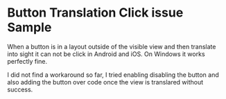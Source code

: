 # Button Translation Click issue Sample

When a button is in a layout outside of the visible view and then translate into sight it can not be click in Android and iOS.
On Windows it works perfectly fine.

I did not find a workaround so far, I tried enabling disabling the button and also adding the button over code once the view is translared without success.


